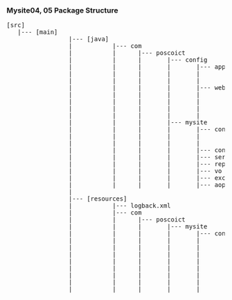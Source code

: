 ### Mysite04, 05 Package Structure
<pre>
[src]
   |--- [main]
                 |--- [java]
                 |	         |--- com 
                 |	         |		|--- poscoict
                 |	         |		|		|--- config
                 |	         |		|		|		|--- app
                 |	         |		|		|		|		|--- DBConfig.java
                 |	         |		|		|		|		|--- MyBatisConfig.java
                 |	         |		|		|		|--- web
                 |	         |		|		|		|		|--- MVCConfig.java
                 |	         |		|		|		|		|--- SecurityConfig.java
                 |	         |		|		|		|		|--- MessageConfig.java
                 |	         |		|		|		|		|--- FileuploadConfig.java
                 |	         |		|		|--- mysite
                 |	         |		|		|		|--- config
                 |	         |		|		|		|		|--- AppConfig.java
                 |	         |		|		|		|		|--- WebConfig.java
                 |	         |		|		|		|--- controller
                 |	         |		|		|		|--- service
                 |	         |		|		|		|--- repository
                 |	         |		|		|		|--- vo
                 |	         |		|		|		|--- exception
                 |	         |		|		|		|--- aop
                 |
                 |--- [resources]
                 |	         |--- logback.xml	
                 |	         |--- com 
                 |	         |		|--- poscoict
                 |	         |		|		|--- mysite
                 |	         |		|		|		|--- config
                 |	         |		|		|		|		|--- app
                 |	         |		|		|		|		|		|--- jdbc.properties
                 |	         |		|		|		|		|		|--- mybatis          
                 |	         |		|		|		|		|		|		|--- configuration.xml   
                 |	         |		|		|		|		|		|		|--- mappers
                 |	         |		|		|		|		|		|		|		|--- board.xml          
                 |	         |		|		|		|		|		|		|		|--- user.xml                                                                                
                 |	         |		|		|		|		|--- web
<pre>                 
